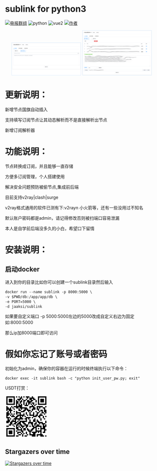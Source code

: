 # sublink for python3
[![电报群组][telegram-image]][tg-url]
![python][python-image]
![vue2][vue-image]
[![作者][author-image]][author-url]

[telegram-image]:https://img.shields.io/badge/%E7%94%B5%E6%8A%A5%E7%BE%A4%E7%BB%84-TG-red?label=%E7%94%B5%E6%8A%A5%E7%BE%A4%E7%BB%84
[tg-url]:https://t.me/+u6gLWF0yP5NiZWQ1
[python-image]:https://img.shields.io/badge/python3.8.2-blue
[vue-image]:https://img.shields.io/badge/vue2-rand
[author-image]:https://img.shields.io/badge/%E4%BD%9C%E8%80%85-8A2BE2
[author-url]:tg://user?id=5616804932

<p align="center">
   <img width="45%" style="border:solid 1px #DCEBFB" src="readme/1.png" >
   <img width="45%" style="border:solid 1px #DCEBFB" src="readme/2.png">
</p>

# 更新说明：
新增节点国旗自动插入

支持填写订阅节点让其动态解析而不是直接解析出节点

新增订阅解析器

# 功能说明：

节点转换成订阅，并且能够一直存储

方便多订阅管理，个人搭建使用

解决安全问题预防被偷节点,集成前后端

目前支持v2ray|clash|surge

v2ray格式通用的软件已测有下:v2rayn 小火箭等，还有一些没用过不知名

默认账户密码都是admin，请记得修改否则被扫端口容易泄漏

本人是自学前后端没多久的小白，希望口下留情

# 安装说明：

## 启动docker

进入到你的目录比如你可以创建一个sublink目录然后输入

```
docker run --name sublink -p 8000:5000 \
-v $PWD/db:/app/app/db \
-e PORT=5000 \
-d jaaksi/sublink
```

如果要自定义端口 -p 5000:5000左边的5000改成自定义右边为固定如:8000:5000

那么ip加8000端口即可访问

# 假如你忘记了账号或者密码

初始化为admin，确保你的容器在运行的时候终端执行以下命令：

    docker exec -it sublink bash -c "python init_user_pw.py; exit"

USDT打赏：

![Alt Text](readme/img.png)

## Stargazers over time
[![Stargazers over time](https://starchart.cc/jaaksii/sublink.svg?variant=adaptive)](https://starchart.cc/jaaksii/sublink)

